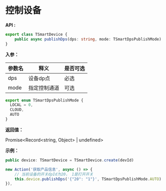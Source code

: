 # 控制设备

**API :**

```typescript
export class TSmartDevice {
	public async publishDps(dps: string, mode: TSmartDpsPublishMode)
}
```



**入参：**

| 参数名 | 释义         | 是否可选 |
| ------ | ------------ | -------- |
| dps    | 设备dp点     | 必选     |
| mode   | 指定控制通道 | 可选     |



```typescript
export enum TSmartDpsPublishMode {
  LOCAL = 0,
  CLOUD,
  AUTO
}
```



**返回值：**

Promise<Record<string, Object> | undefined>



**示例：**

```typescript
public device: TSmartDevice = TSmartDevice.create(devId)

new Action('获取产品信息', async () => {
  	// 当前设备的开关dpId为20， 1是打开开关
	this.device.publishDps('{"20": "1"}', TSmartDpsPublishMode.AUTO)
}),
```




